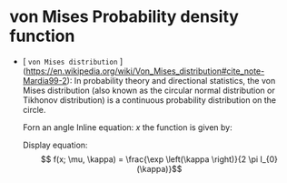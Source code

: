 von Mises Probability density function
=======

* [ `von Mises distribution` ] (https://en.wikipedia.org/wiki/Von_Mises_distribution#cite_note-Mardia99-2):
  In probability theory and directional statistics, the von Mises distribution 
  (also known as the circular normal distribution or Tikhonov distribution) 
  is a continuous probability distribution on the circle.


  Forn an angle Inline equation: $x$ the function is given by:

  Display equation: $$ f(x; \mu, \kappa) = \frac{\exp \left(\kappa \right)}{2 \pi I_{0}(\kappa)}$$
